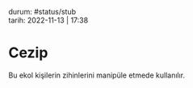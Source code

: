 durum: #status/stub   
tarih: 2022-11-13 | 17:38
# Cezip
Bu ekol kişilerin zihinlerini manipüle etmede kullanılır.
